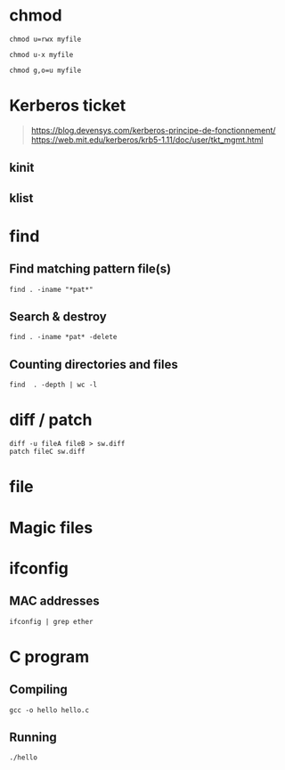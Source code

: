 # chmod
```shell
chmod u=rwx myfile
```
```shell
chmod u-x myfile
```
```shell
chmod g,o=u myfile
```

# Kerberos ticket
> https://blog.devensys.com/kerberos-principe-de-fonctionnement/
> https://web.mit.edu/kerberos/krb5-1.11/doc/user/tkt_mgmt.html
## kinit
## klist
# find 
## Find matching pattern file(s)
```shell
find . -iname "*pat*"
```
## Search & destroy
```shell
find . -iname *pat* -delete
```
## Counting directories and files
```shell
find  . -depth | wc -l
```

# diff / patch
```shell
diff -u fileA fileB > sw.diff
patch fileC sw.diff
```
# file
# Magic files
# ifconfig
## MAC addresses 
```shell
ifconfig | grep ether
```
# C program
## Compiling
```shell
gcc -o hello hello.c
```
## Running
```shell
./hello
```
<!--stackedit_data:
eyJoaXN0b3J5IjpbLTEwNjE1ODc3MjgsNzI0OTQ1NjA4LC00Nj
c2MTQxNDQsLTE0NjcwNzYzMTgsLTE2MjQ1MTQ5MjEsLTczMTQy
NzIwOCwtMTU0OTgwODc3NCwyNDI0MTMyNjAsMTI4MjEwNzA5My
wtMTMxMDIzMjkxOF19
-->